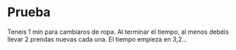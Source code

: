 # Prueba
Teneis 1 min para cambiaros de ropa. Al terminar el tiempo, al menos debéis llevar 2 prendas nuevas cada una. El tiempo empieza en 3,2...
